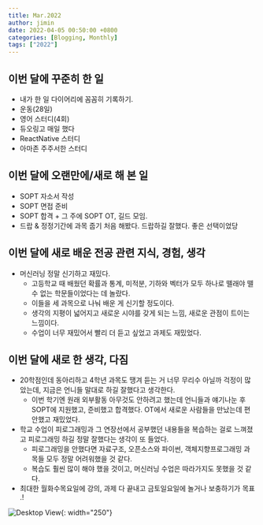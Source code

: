 ```yaml
---
title: Mar.2022
author: jimin
date: 2022-04-05 00:50:00 +0800 
categories: [Blogging, Monthly]
tags: ["2022"]
---
```



## 이번 달에 꾸준히 한 일

- 내가 한 일 다이어리에 꼼꼼히 기록하기.
- 운동(28일)
- 영어 스터디(4회)
- 듀오링고 매일 했다
- ReactNative 스터디
- 아마존 주주서한 스터디


## 이번 달에 오랜만에/새로 해 본 일

- SOPT 자소서 작성
- SOPT 면접 준비
- SOPT 합격 + 그 주에 SOPT OT, 길드 모임.
- 드랍 & 정정기간에 과목 줍기 처음 해봤다. 드랍하길 잘했다. 좋은 선택이었당



## 이번 달에 새로 배운 전공 관련 지식, 경험, 생각

- 머신러닝 정말 신기하고 재밌다. 
    - 고등학교 때 배웠던 확률과 통계, 미적분, 기하와 벡터가 모두 하나로 뗄래야 뗄 수 없는 학문들이었다는 데 놀랐다.
    - 이들을 세 과목으로 나눠 배운 게 신기할 정도이다. 
    - 생각의 지평이 넓어지고 새로운 시야를 갖게 되는 느낌, 새로운 관점이 트이는 느낌이다.
    - 수업이 너무 재밌어서 빨리 더 듣고 싶었고 과제도 재밌었다.


## 이번 달에 새로 한 생각, 다짐

- 20학점인데 동아리하고 4학년 과목도 땡겨 듣는 거 너무 무리수 아닐까 걱정이 많았는데, 지금은 언니들 말대로 하길 잘했다고 생각한다.
    - 이번 학기엔 원래 외부활동 아무것도 안하려고 했는데 언니들과 얘기나눈 후 SOPT에 지원했고, 준비했고 합격했다. OT에서 새로운 사람들을 만났는데 편안했고 재밌었다. 
- 학교 수업이 피로그래밍과 그 연장선에서 공부했던 내용들을 복습하는 걸로 느껴졌고 피로그래밍 하길 정말 잘했다는 생각이 또 들었다.
    - 피로그래밍을 안했다면 자료구조, 오픈소스와 파이썬, 객체지향프로그래밍 과목들 모두 정말 어려워했을 것 같다. 
    - 복습도 훨씬 많이 해야 했을 것이고, 머신러닝 수업은 따라가지도 못했을 것 같다.
- 최대한 월화수목요일에 강의, 과제 다 끝내고 금토일요일에 놀거나 보충하기가 목표 .!


![Desktop View](https://img1.daumcdn.net/thumb/R1280x0/?scode=mtistory2&fname=https%3A%2F%2Fblog.kakaocdn.net%2Fdn%2FEmPWc%2FbtryG9ChPjR%2FWP2IUskYscrYrUwZbAQ4J1%2Fimg.jpg){: width="250"}